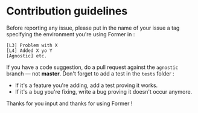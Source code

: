 # Contribution guidelines

Before reporting any issue, please put in the name of your issue a tag specifying the environment you're using Former in :

    [L3] Problem with X
    [L4] Added X yo Y
    [Agnostic] etc.

If you have a code suggestion, do a pull request against the `agnostic` branch — not **master**.
Don't forget to add a test in the `tests` folder : 
- If it's a feature you're adding, add a test proving it works.
- If it's a bug you're fixing, write a bug proving it doesn't occur anymore.

Thanks for you input and thanks for using Former !
